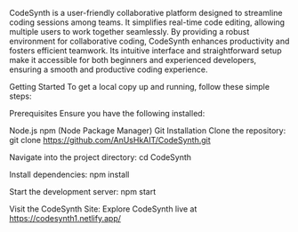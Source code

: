CodeSynth is a user-friendly collaborative platform designed to streamline coding sessions among teams.
It simplifies real-time code editing, allowing multiple users to work together seamlessly. 
By providing a robust environment for collaborative coding, CodeSynth enhances productivity and fosters efficient teamwork. 
Its intuitive interface and straightforward setup make it accessible for both beginners and experienced developers, ensuring a smooth and productive coding experience.


Getting Started
To get a local copy up and running, follow these simple steps:

Prerequisites
Ensure you have the following installed:

Node.js
npm (Node Package Manager)
Git
Installation
Clone the repository:
git clone https://github.com/AnUsHkAIT/CodeSynth.git

Navigate into the project directory:
cd CodeSynth

Install dependencies:
npm install

Start the development server:
npm start

Visit the CodeSynth Site:
Explore CodeSynth live at https://codesynth1.netlify.app/
